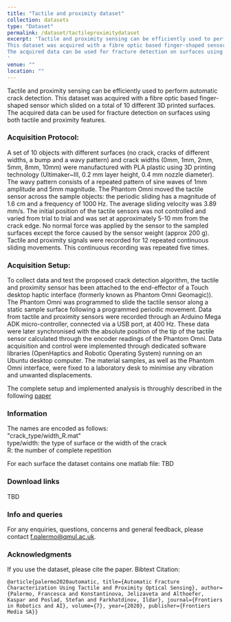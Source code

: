 ```yaml
---
title: "Tactile and proximity dataset"
collection: datasets
type: "Dataset"
permalink: /dataset/tactileproximitydataset
excerpt: 'Tactile and proximity sensing can be efficiently used to perform automatic crack detection. 
This dataset was acquired with a fibre optic based finger-shaped sensor which slided on a total of 10 different 3D printed surfaces for a total of 50 acquistions.
The acquired data can be used for fracture detection on surfaces using both tactile and proximity features.
'
venue: ""
location: ""
---
```


Tactile and proximity sensing can be efficiently used to perform automatic crack detection. 
This dataset was acquired with a fibre optic based finger-shaped sensor which slided on a total of 10 different 3D printed surfaces.
The acquired data can be used for fracture detection on surfaces using both tactile and proximity features.


### Acquisition Protocol:
A set of 10 objects with different surfaces (no crack, cracks of different widths, a bump and a wavy pattern) and crack widths (0mm, 1mm, 2mm, 5mm, 8mm, 10mm)  were manufactured with 
PLA plastic using 3D printing technology (Ultimaker~III, 0.2 mm layer height, 0.4 mm nozzle diameter). 
The wavy pattern consists of a repeated pattern of sine waves of 1mm amplitude and 5mm magnitude.
The Phantom Omni moved the tactile sensor across the sample objects: the periodic sliding has a  magnitude of 1.6 cm and a frequency of 1000 Hz. 
The average sliding velocity was 3.89 mm/s. 
The initial position of the tactile sensors was not controlled and varied from trial to trial and was set at approximately 5-10 mm from the crack edge.
No normal force was applied by the sensor to the sampled surfaces except the force caused by the sensor weight (approx 200 g).
Tactile and proximity signals were recorded for 12 repeated continuous sliding movements. 
This continuous recording was repeated five times.


### Acquisition Setup: 
To collect data and test the proposed crack detection algorithm, 
the tactile and proximity sensor has been attached to the end-effector of a Touch desktop haptic interface (formerly known as Phantom Omni Geomagic)). 
The Phantom Omni was programmed to slide the tactile sensor along a static sample surface following a programmed periodic movement. 
Data from tactile and proximity sensors were recorded through an Arduino Mega ADK micro-controller, connected via a USB port, at 400 Hz. 
These data were later synchronised with the absolute position of the tip of the tactile sensor calculated through the encoder readings of the Phantom Omni.
Data acquisition and control were implemented through dedicated software libraries (OpenHaptics and Robotic Operating System) running on an Ubuntu desktop computer.
The material samples, as well as the Phantom Omni interface, were fixed to a laboratory desk to minimise any vibration and unwanted displacements.


The complete setup and implemented analysis is throughly described in the following [paper](https://www.frontiersin.org/articles/10.3389/frobt.2020.513004/full)


### Information
The names are encoded as follows:<br/>
"crack_type/width_R.mat"<br/>
type/width: the type of surface or the width of the crack<br/>
R: the number of complete repetition <br/>

For each surface the dataset contains one matlab file:
TBD


### Download links
TBD


### Info and queries
For any enquiries, questions, concerns and general feedback, please contact f.palermo@qmul.ac.uk.


### Acknowledgments
If you use the dataset, please cite the paper.
Bibtext Citation: 

`@article{palermo2020automatic, title={Automatic Fracture Characterization Using Tactile and Proximity Optical Sensing}, author={Palermo, Francesca and Konstantinova, Jelizaveta and Althoefer, Kaspar and Poslad, Stefan and Farkhatdinov, Ildar}, journal={Frontiers in Robotics and AI}, volume={7}, year={2020}, publisher={Frontiers Media SA}}`

